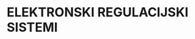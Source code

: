 ELEKTRONSKI REGULACIJSKI SISTEMI 
================================================================================

